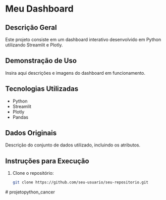 # Meu Dashboard

## Descrição Geral
Este projeto consiste em um dashboard interativo desenvolvido em Python utilizando Streamlit e Plotly.

## Demonstração de Uso
Insira aqui descrições e imagens do dashboard em funcionamento.

## Tecnologias Utilizadas
- Python
- Streamlit
- Plotly
- Pandas

## Dados Originais
Descrição do conjunto de dados utilizado, incluindo os atributos.

## Instruções para Execução
1. Clone o repositório:
   ```bash
   git clone https://github.com/seu-usuario/seu-repositorio.git
#   p r o j e t o p y t h o n _ c a n c e r  
 